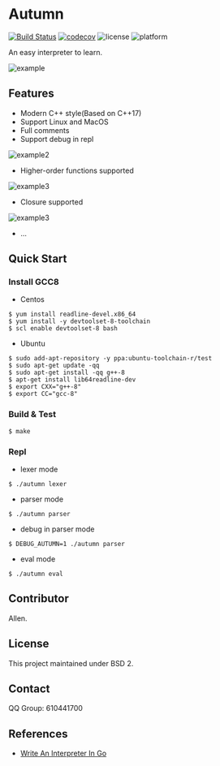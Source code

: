 # Autumn

[![Build Status](https://travis-ci.com/ivanallen/autumn.svg?branch=master)](https://travis-ci.com/ivanallen/autumn)
[![codecov](https://codecov.io/gh/ivanallen/autumn/branch/master/graph/badge.svg)](https://codecov.io/gh/ivanallen/autumn)
![license](https://img.shields.io/badge/license-BSD2-green)
![platform](https://img.shields.io/badge/platform-linux%20%7C%20macos-lightgrey)

An easy interpreter to learn.

![example](https://github.com/ivanallen/autumn/blob/master/docs/images/example.png)

## Features

- Modern C++ style(Based on C++17)
- Support Linux and MacOS
- Full comments
- Support debug in repl

![example2](https://github.com/ivanallen/autumn/blob/master/docs/images/example2.png)

- Higher-order functions supported

![example3](https://github.com/ivanallen/autumn/blob/master/docs/images/example3.png)

- Closure supported

![example3](https://github.com/ivanallen/autumn/blob/master/docs/images/example4.png)

- ...

## Quick Start

### Install GCC8

- Centos

```shell
$ yum install readline-devel.x86_64
$ yum install -y devtoolset-8-toolchain
$ scl enable devtoolset-8 bash
```

- Ubuntu

```
$ sudo add-apt-repository -y ppa:ubuntu-toolchain-r/test
$ sudo apt-get update -qq
$ sudo apt-get install -qq g++-8
$ apt-get install lib64readline-dev
$ export CXX="g++-8"
$ export CC="gcc-8"
```

### Build & Test

```
$ make
```

### Repl

- lexer mode

```
$ ./autumn lexer
```

- parser mode

```
$ ./autumn parser
```

- debug in parser mode

```
$ DEBUG_AUTUMN=1 ./autumn parser
```

- eval mode

```
$ ./autumn eval
```

## Contributor

Allen.

## License

This project maintained under BSD 2.

## Contact

QQ Group: 610441700

## References

- [Write An Interpreter In Go](https://interpreterbook.com)
